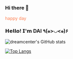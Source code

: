 ### Hi there 👋

<!--
**dreamcenter/dreamcenter** is a ✨ _special_ ✨ repository because its `README.md` (this file) appears on your GitHub profile.

Here are some ideas to get you started:
-->
<p style="color:coral;font-weight:blod;font-size=20px">happy day</p>


### 𝗛𝗲𝗹𝗹𝗼! 𝗜'𝗺 DAI ٩(๑>◡<๑)۶

![dreamcenter's GitHub stats](https://github-readme-stats.vercel.app/api?username=dreamcenter&show_icons=true&theme=radical)

[![Top Langs](https://github-readme-stats.vercel.app/api/top-langs/?username=dreamcenter&layout=compact)](https://github.com/anuraghazra/github-readme-stats)
